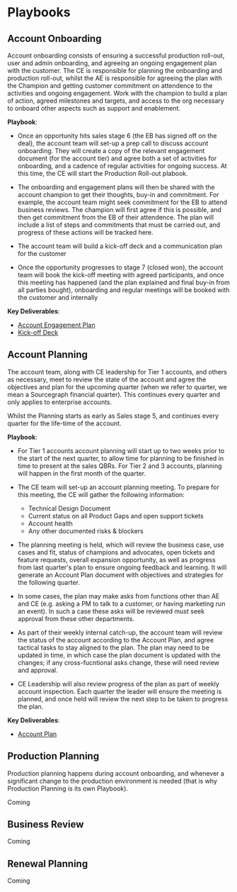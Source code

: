 # Playbooks

## Account Onboarding

Account onboarding consists of ensuring a successful production roll-out, user and admin onboarding, and agreeing an ongoing engagement plan with the customer. The CE is responsible for planning the onboarding and production roll-out, whilst the AE is responsible for agreeing the plan with the Champion and getting customer commitment on attendence to the activities and ongoing engagement. Work with the champion to build a plan of action, agreed milestones and targets, and access to the org necessary to onboard other aspects such as support and enablement.

**Playbook**:

- Once an opportunity hits sales stage 6 (the EB has signed off on the deal), the account team will set-up a prep call to discuss account onboarding. They will create a copy of the relevant engagement document (for the account tier) and agree both a set of activities for onboarding, and a cadence of regular activities for ongoing success. At this time, the CE will start the Production Roll-out plabook.

- The onboarding and engagement plans will then be shared with the account champion to get their thoughts, buy-in and commitment. For example, the account team might seek commitment for the EB to attend business reviews. The champion will first agree if this is possible, and then get commitment from the EB of their attendence. The plan will include a list of steps and commitments that must be carried out, and progress of these actions will be tracked here.

- The account team will build a kick-off deck and a communication plan for the customer

- Once the opportunity progresses to stage 7 (closed won), the account team will book the kick-off meeting with agreed participants, and once this meeting has happened (and the plan explained and final buy-in from all parties bought), onboarding and regular meetings will be booked with the customer and internally

**Key Deliverables**:

- [Account Engagement Plan](customer-success-deliverables.md#account-engagement-plan)
- [Kick-off Deck](customer-success-deliverables.md#kick-off-deck)

## Account Planning

The account team, along with CE leadership for Tier 1 accounts, and others as necessary, meet to review the state of the account and agree the objectives and plan for the upcoming quarter (when we refer to quarter, we mean a Sourcegraph financial quarter). This continues every quarter and only applies to enterprise accounts.

Whilst the Planning starts as early as Sales stage 5, and continues every quarter for the life-time of the account.

**Playbook**:

- For Tier 1 accounts account planning will start up to two weeks prior to the start of the next quarter, to allow time for planning to be finished in time to present at the sales QBRs. For Tier 2 and 3 accounts, planning will happen in the first month of the quarter.
- The CE team will set-up an account planning meeting. To prepare for this meeting, the CE will gather the following information:

  - Technical Design Document
  - Current status on all Product Gaps and open support tickets
  - Account health
  - Any other documented risks & blockers

- The planning meeting is held, which will review the business case, use cases and fit, status of champions and advocates, open tickets and feature requests, overall expansion opportunity, as well as progress from last quarter's plan to ensure ongoing feedback and learning. It will generate an Account Plan document with objectives and strategies for the following quarter.

- In some cases, the plan may make asks from functions other than AE and CE (e.g. asking a PM to talk to a customer, or having marketing run an event). In such a case these asks will be reviewed must seek approval from these other departments.

- As part of their weekly internal catch-up, the account team will review the status of the account according to the Account Plan, and agree tactical tasks to stay aligned to the plan. The plan may need to be updated in time, in which case the plan document is updated with the changes; if any cross-fucntional asks change, these will need review and approval.

- CE Leadership will also review progress of the plan as part of weekly account inspection. Each quarter the leader will ensure the meeting is planned, and once held will review the next step to be taken to progress the plan.

**Key Deliverables**:

- [Account Plan](customer-success-deliverables.md#account-plan)

## Production Planning

Production planning happens during account onboarding, and whenever a significant change to the production environment is needed (that is why Production Planning is its own Playbook).

Coming

## Business Review

Coming

## Renewal Planning

Coming
